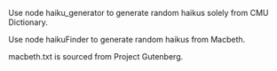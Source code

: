 Use node haiku_generator to generate random haikus solely from CMU Dictionary.

Use node haikuFinder to generate random haikus from Macbeth.

macbeth.txt is sourced from Project Gutenberg.
